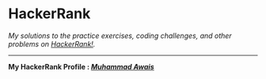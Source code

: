 # HackerRank

*My solutions to the practice exercises, coding challenges, and other problems on [HackerRank!](https://www.hackerrank.com/).*

---

**My HackerRank Profile :  [*Muhammad Awais*](https://www.hackerrank.com/aetooc)**


